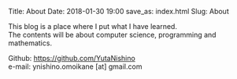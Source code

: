 Title: About
Date: 2018-01-30 19:00
save_as: index.html
Slug: About


This blog is a place where I put what I have learned.  
The contents will be about computer science, programming and mathematics.

Github: https://github.com/YutaNishino  
e-mail: ynishino.omoikane [at] gmail.com
